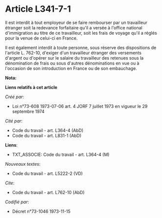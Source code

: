 # Article L341-7-1

Il est interdit à tout employeur de se faire rembourser par un travailleur étranger soit la redevance forfaitaire qu'il a
versée à l'office national d'immigration au titre de ce travailleur, soit les frais de voyage qu'il a réglés pour la venue de
celui-ci en France.

Il est également interdit à toute personne, sous réserve des dispositions de l'article L. 762-10, d'exiger d'un travailleur
étranger des versements d'argent ou d'opérer sur le salaire du travailleur des retenues sous la dénomination de frais ou sous
d'autres dénominations en vue ou à l'occasion de son introduction en France ou de son embauchage.

**Nota:**



**Liens relatifs à cet article**

_Créé par_:

  - Loi n°73-608 1973-07-06 art. 4 JORF 7 juillet 1973 en vigueur le 29 septembre 1974

_Cité par_:

  - Code du travail - art. L364-4 (AbD)
  - Code du travail - art. L831-1 (AbD)

**Liens**:

  - TXT_ASSOCIE: Code du travail - art. L364-4 (M)

_Nouveaux textes_:

  - Code du travail - art. L5222-2 (VD)

_Cite_:

  - Code du travail - art. L762-10 (AbD)

_Codifié par_:

  - Décret n°73-1046 1973-11-15

